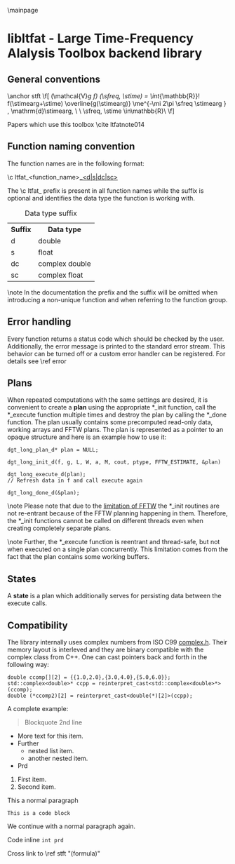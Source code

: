 \mainpage

libltfat - Large Time-Frequency Alalysis Toolbox backend library
================================================================

General conventions
-------------------

\anchor stft
 \f[
(\mathcal{V}_g f) (\sfreq, \stime)
    = \int_{\mathbb{R}}\! f(\stimearg+\stime)
    \overline{g(\stimearg)} \me^{-\mi 2\pi \sfreq \stimearg  } \,
    \mathrm{d}\stimearg,
    \ \ \sfreq, \stime \in\mathbb{R}\\
\f]

Papers which use this toolbox
\cite ltfatnote014

Function naming convention
--------------------------

The function names are in the following format:

\c ltfat_<function_name>[_<d|s|dc|sc>](<parameters>)

The \c ltfat_ prefix is present in all function names while the suffix
is optional and identifies the data type the function is working with.

<table>
<caption id="multi_row">Data type suffix</caption>
<tr><th>Suffix</th><th>Data type</th></tr>
<tr><td>d</td><td>double</td></tr>
<tr><td>s</td><td>float</td></tr>
<tr><td>dc</td><td>complex double</td></tr>
<tr><td>sc</td><td>complex float</td></tr>
</table>

\note In the documentation the prefix and the suffix will be omitted when
introducing a non-unique function and when referring to the function group.

Error handling
--------------

Every function returns a status code which should be checked by the user.
Additionally, the error message is printed to the standard error stream.
This behavior can be turned off or a custom error handler can be registered.
For details see \ref error

Plans
-----

When repeated computations with the same settings are desired, it is
convenient to create a __plan__ using the appropriate *_init function,
call the *_execute function multiple times and destroy the plan by
calling the *_done function.
The plan usually contains some precomputed read-only data,
working arrays and FFTW plans.
The plan is represented as a pointer to an opaque structure and here
is an example how to use it: 
~~~~~~~~~~~~~~~{.c}
dgt_long_plan_d* plan = NULL;

dgt_long_init_d(f, g, L, W, a, M, cout, ptype, FFTW_ESTIMATE, &plan)

dgt_long_execute_d(plan);
// Refresh data in f and call execute again  

dgt_long_done_d(&plan);
~~~~~~~~~~~~~~~

\note Please note that due to the
<a href="https://github.com/FFTW/fftw3/issues/16">limitation of FFTW</a>
the *_init routines are not re-entrant because of the FFTW planning happening in them.
Therefore, the *_init functions cannot be called on different threads even 
when creating completely separate plans.

\note Further, the *_execute function is reentrant and thread-safe, but not when executed 
on a single plan concurrently. 
This limitation comes from the fact that the plan contains some working buffers.

States
------

A __state__ is a plan which additionally serves for persisting data 
between the execute calls.

Compatibility
-------------

The library internally uses complex numbers from ISO C99
[complex.h](http://en.cppreference.com/w/c/numeric/complex).
Their memory layout is interleved and they are
binary compatible with the complex class from C++.
One can cast pointers back and forth in the following way:

~~~~~~~~~~~~~~~{.cpp}
double ccomp[][2] = {{1.0,2.0},{3.0,4.0},{5.0,6.0}};
std::complex<double>* ccpp = reinterpret_cast<std::complex<double>*>(ccomp);
double (*ccomp2)[2] = reinterpret_cast<double(*)[2]>(ccpp);
~~~~~~~~~~~~~~~

A complete example:


> Blockquote
> 2nd line

- More text for this item.
- Further
  + nested list item.
  + another nested item.
- Prd

1. First item.
2. Second item.

This a normal paragraph

    This is a code block

We continue with a normal paragraph again.


Code inline `int prd`

Cross link to \ref stft "(formula)"



